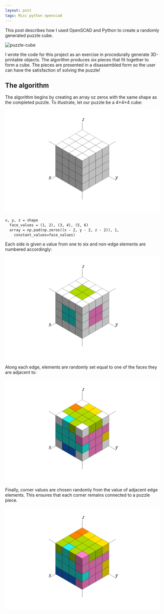 ```yaml
---
layout: post
tags: Misc python openscad
---
```


This post describes how I used OpenSCAD and Python to create a randomly generated puzzle cube.

![puzzle-cube](https://i.imgur.com/PfvlCmF.png)

I wrote the code for this project as an exercise in procedurally generate 3D-printable objects. The algorithm produces six pieces that fit together to form a cube. The pieces are presented in a disassembled form so the user can have the satisfaction of solving the puzzle!

## The algorithm

The algorithm begins by creating an array oz zeros with the same shape as the completed puzzle. To illustrate, let our puzzle be a 4×4×4 cube:

![puzzle-cube-001](/img/puzzle-cube-001.png)

```
x, y, z = shape
  face_values = (1, 2), (3, 4), (5, 6)
  array = np.pad(np.zeros((x - 2, y - 2, z - 2)), 1,
    constant_values=face_values)
```

Each side is given a value from one to six and non-edge elements are numbered accordingly:

![puzzle-cube-002](/img/puzzle-cube-002.png)

Along each edge, elements are randomly set equal to one of the faces they are adjacent to:

![puzzle-cube-003](/img/puzzle-cube-003.png)

Finally, corner values are chosen randomly from the value of adjacent edge elements. This ensures that each corner remains connected to a puzzle piece.

![puzzle-cube-004](/img/puzzle-cube-004.png)
